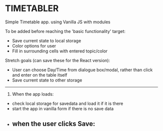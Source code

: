 # TIMETABLER

Simple Timetable app. using Vanilla JS with modules

To be added before reaching the 'basic functionality' target:

- Save current state to local storage
- Color options for user
- Fill in surrounding cells with entered topic/color

Stretch goals (can save these for the React version):

- User can choose Day/Time from dialogue box/modal, rather than click and enter on the table itself
- Save current state to other storage

---

1. When the app loads:

- check local storage for savedata and load it if it is there
- start the app in vanilla form if there is no save data
- when the user clicks Save:
  -
